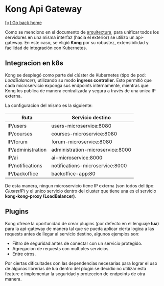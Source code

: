 # Kong Api Gateway

[[<] Go back home](../README.md)

Como se menciono en el documento de [arquitectura](./architecture.md), para unificar todos los servidores en una misma interfaz (hacia el exterior) se utilizo un api-gateway. En este caso, se eligió **Kong** por su robustez, extensibilidad y facilidad de integración con Kubernetes.

## Integracion en k8s

Kong se desplegó como parte del clúster de Kubernetes (tipo de pod: *LoadBalancer*), utilizando su modo **ingress controller**. Esto permitió que cada microservicio exponga sus endpoints internamente, mientras que Kong los publica de manera centralizada y segura a través de una unica IP externa.

La configuracion del mismo es la siguiente:

| Ruta               | Servicio destino                  |
|--------------------|-----------------------------------|
| IP/users           | users-microservice:8080         |
| IP/courses         | courses-microservice:8080       |
| IP/forum           | forum-microservice:8080         |
| IP/administration  | administration-microservice:8000|
| IP/ai              | ai-microservice:8000            |
| IP/notifications   | notifications-microservice:8000 |
| IP/backoffice      | backoffice-app:80               |

De esta manera, ningun microservicio tiene IP externa (son todos del tipo: *ClusterIP*) y el unico servicio dentro del cluster que tiene una es el servicio **kong-kong-proxy (LoadBalancer)**. 

## Plugins

Kong ofrece la oportunidad de crear plugins (por defecto en el lenguaje **lua**) para la api-gateway de manera tal que se pueda aplicar cierta logica a las requests antes de llegar al servicio destino, algunos ejemplos son:

- Filtro de seguridad antes de conectar con un servicio protegido.
- Agregacion de requests con multiples servicios.
- Entre otros.

Por ciertas dificultades con las dependencias necesarias para lograr el uso de algunas librerias de lua dentro del plugin se decidio no utilizar esta feature e implementar la seguridad y proteccion de endpoints de otra manera.
